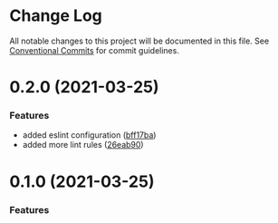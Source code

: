 # Change Log

All notable changes to this project will be documented in this file.
See [Conventional Commits](https://conventionalcommits.org) for commit guidelines.

# 0.2.0 (2021-03-25)


### Features

* added eslint configuration ([bff17ba](https://github.com/TractorZoom/configurations/commit/bff17ba7fac967eff6d6de186c9200e19acee987))
* added more lint rules ([26eab90](https://github.com/TractorZoom/configurations/commit/26eab90f5de45d990d05e41bf55e2ea8aacc0f05))





# 0.1.0 (2021-03-25)


### Features
